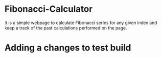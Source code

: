 # Fibonacci-Calculator
It is a simple webpage to calculate Fibonacci series for any given index and keep a track of the past calculations performed on the page. 

# Adding a changes to test build
